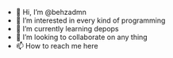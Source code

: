 - 👋 Hi, I’m @behzadmn
- 👀 I’m interested in every kind of programming
- 🌱 I’m currently learning depops
- 💞️ I’m looking to collaborate on any thing
- 📫 How to reach me here
